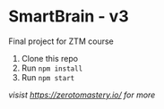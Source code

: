 # SmartBrain - v3
Final project for ZTM course


1. Clone this repo
2. Run `npm install`
3. Run `npm start`

*visist https://zerotomastery.io/ for more*
